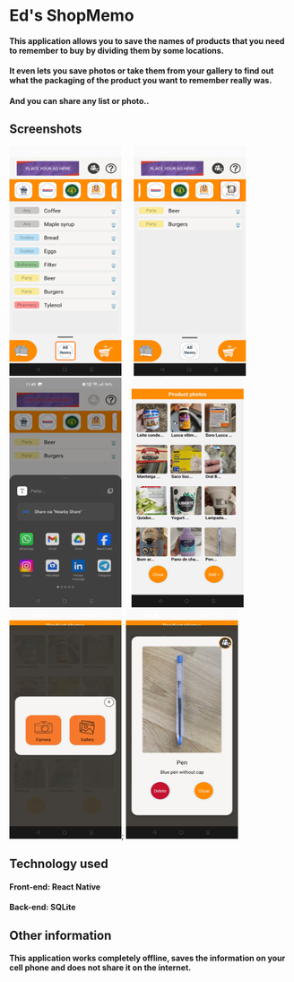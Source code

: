 # Ed's ShopMemo

<h4>This application allows you to save the names of products that you need to remember to buy by dividing them by some locations.</h4>
<h4>It even lets you save photos or take them from your gallery to find out what the packaging of the product you want to remember really was.</h4>
<h4>And you can share any list or photo..</h4>

## Screenshots

<img src="./assets/screenshot/1.jpg" width="200" height="410"> &emsp; <img src="./assets/screenshot/2.jpg" width="200" height="410">&emsp; <img src="./assets/screenshot/3.jpg" width="200" height="410">&emsp; <img src="./assets/screenshot/4.jpg" width="200" height="410">&emsp; <img src="./assets/screenshot/5.jpg" width="200" height="410">; <img src="./assets/screenshot/6.jpg" width="200" height="410">

## Technology used

<h4>Front-end: React Native<h4>
<h4>Back-end: SQLite<h4>

## Other information

<h4>This application works completely offline, saves the information on your cell phone and does not share it on the internet.<h4>
